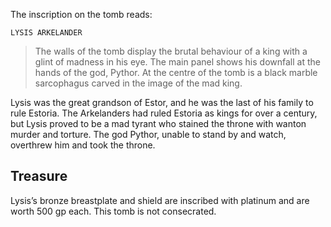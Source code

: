 The inscription on the tomb reads:

	LYSIS ARKELANDER

>The walls of the tomb display the brutal behaviour of a king with a glint of madness in his eye. The main panel shows his downfall at the hands of the god, Pythor. At the centre of the tomb is a black marble sarcophagus carved in the image of the mad king.

Lysis was the great grandson of Estor, and he was the last of his family to rule Estoria. The Arkelanders had ruled Estoria as kings for over a century, but Lysis proved to be a mad tyrant who stained the throne with wanton murder and torture. The god Pythor, unable to stand by and watch, overthrew him and took the throne.

## Treasure
Lysis’s bronze breastplate and shield are inscribed with platinum and are worth 500 gp each. This tomb is not consecrated.